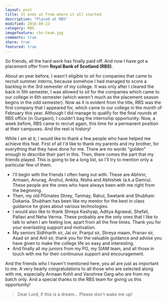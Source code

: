 ```yaml
---
layout: post
title: It ends at from where it all started
description: "Placed at RBS"
modified: 2016-09-23
category: RBS
imagefeature: rbs-team.jpg
comments: true
share: true
featured: true
---
```


So friends, all the hard work has finally paid off. And now I have got a placement offer from **Royal Bank of Scotland (RBS)**.

About an year before, I wasn't eligible to sit for companies that came to recruit summer interns, because somehow I had managed to score a backlog in the 3rd semester of my college. It was only after I cleared the back in 5th semester, I was allowed to sit for the companies which came to our college in 6th semester (which weren't much as the placement season begins in the odd semester). Now as it is evident from the title, RBS was the first company that I appeared for, which came to our college in the month of February this year. Although I did manage to qualify for the final rounds at RBS office (in Gurgaon), I couldn't bag the internship opportunity. Now, a week before, RBS came to recruit again, this time for a permanent position at their campuses. And the rest is history!

While I am at it, I would like to thank a few people who have helped me achieve this feat. First of all I'd like to thank my parents and my brother, for everything that they have done for me. There are no words "golden" enough to describe their part in this. Then, there comes the part that my friends played. This is going to be a long list, so I'll try to mention only a particular few of them. 

* I'll begin with the friends I often hang out with. These are Abhinn, Armaan, Anurag, Anshul, Ankita, Nisha and Abhishek (a.k.a Damru). These people are the ones who have always been with me right from the beginning.
* Then, my old PGmates Shrey, Tanmay, Rahul, Swetank and Shubham Dokania. Shubham has been like my mentor for the best in class guidance he gives about various technologies.
* I would also like to thank Shreya Kashyap, Aditya Agrawal, Shefali, Pallavi and Neha Verma. These probably are the only ones that I like to talk to when I am feeling low, apart from all the fine times. Thank you for your everlasting support and motivation.
* My seniors Sidhharth sir, Jai sir, Pranjul sir, Shreya maam, Pranav sir, Asad sir and Anil sir, thank you for the valuable guidance and advise you have given to make the college life so easy and interesting.
* And finally all my juniors from my PG, my SIAM team, and all those in touch with me for their continuous support and encouragement.

And the friends who I haven't mentioned here, you all are just as important to me. A very hearty congratulations to all those who are selected along with me, especially Armaan Kohli and Vanshree Garg who are from my batch only. And a special thanks to the RBS team for giving us this opportunity!

> Dear Lord, if this is a dream... Please don't wake me up!

